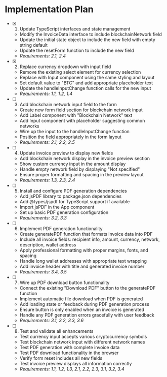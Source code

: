 # Implementation Plan

- [x] 1. Update TypeScript interfaces and state management
  - Modify the InvoiceData interface to include blockchainNetwork field
  - Update the initial state object to include the new field with empty string default
  - Update the resetForm function to include the new field
  - _Requirements: 2.1, 2.4_

- [x] 2. Replace currency dropdown with input field
  - Remove the existing select element for currency selection
  - Replace with Input component using the same styling and layout
  - Set default value to "BTC" and add appropriate placeholder text
  - Update the handleInputChange function calls for the new input
  - _Requirements: 1.1, 1.2, 1.4_

- [ ] 3. Add blockchain network input field to the form
  - Create new form field section for blockchain network input
  - Add Label component with "Blockchain Network" text
  - Add Input component with placeholder suggesting common networks
  - Wire up the input to the handleInputChange function
  - Position the field appropriately in the form layout
  - _Requirements: 2.1, 2.2, 2.5_

- [ ] 4. Update invoice preview to display new fields
  - Add blockchain network display in the invoice preview section
  - Show custom currency input in the amount display
  - Handle empty network field by displaying "Not specified"
  - Ensure proper formatting and spacing in the preview layout
  - _Requirements: 1.3, 2.3, 2.4_

- [ ] 5. Install and configure PDF generation dependencies
  - Add jsPDF library to package.json dependencies
  - Add @types/jspdf for TypeScript support if available
  - Import jsPDF in the App component
  - Set up basic PDF generation configuration
  - _Requirements: 3.2, 3.3_

- [ ] 6. Implement PDF generation functionality
  - Create generatePDF function that formats invoice data into PDF
  - Include all invoice fields: recipient info, amount, currency, network, description, wallet address
  - Apply professional formatting with proper margins, fonts, and spacing
  - Handle long wallet addresses with appropriate text wrapping
  - Add invoice header with title and generated invoice number
  - _Requirements: 3.4, 3.5_

- [ ] 7. Wire up PDF download button functionality
  - Connect the existing "Download PDF" button to the generatePDF function
  - Implement automatic file download when PDF is generated
  - Add loading state or feedback during PDF generation process
  - Ensure button is only enabled when an invoice is generated
  - Handle any PDF generation errors gracefully with user feedback
  - _Requirements: 3.1, 3.2, 3.3, 3.6_

- [ ] 8. Test and validate all enhancements
  - Test currency input accepts various cryptocurrency symbols
  - Test blockchain network input with different network names
  - Test PDF generation with complete invoice data
  - Test PDF download functionality in the browser
  - Verify form reset includes all new fields
  - Test invoice preview displays all information correctly
  - _Requirements: 1.1, 1.2, 1.3, 2.1, 2.2, 2.3, 3.1, 3.2, 3.4_